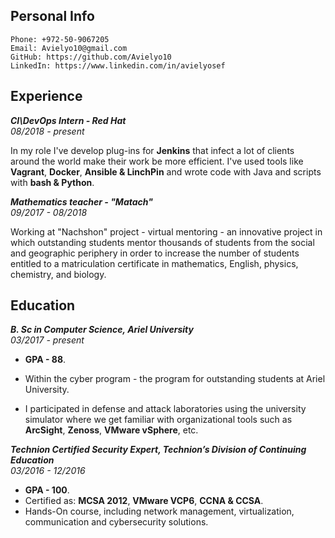 ## Personal Info
```
Phone: +972-50-9067205  
Email: Avielyo10@gmail.com  
GitHub: https://github.com/Avielyo10   
LinkedIn: https://www.linkedin.com/in/avielyosef 
``` 

## Experience

_**CI\DevOps Intern - Red Hat**_  
_08/2018 - present_ 

In my role I've develop plug-ins for **Jenkins** that infect a lot of clients around the world make their work be more efficient. 
I've used tools like **Vagrant**, **Docker**, **Ansible & LinchPin** and wrote code with Java and scripts with **bash & Python**.

_**Mathematics teacher - "Matach"**_  
_09/2017 - 08/2018_  

Working at "Nachshon" project - virtual mentoring - an innovative project in which outstanding students mentor thousands of students from the social and geographic periphery in order to increase the number of students entitled to a matriculation certificate in mathematics, English, physics, chemistry, and biology.

## Education

_**B. Sc in Computer Science, Ariel University**_  
_03/2017 - present_  

- **GPA - 88**.

- Within the cyber program - the program for outstanding students at Ariel University. 

- I participated in defense and attack laboratories using the university simulator where we get familiar with organizational tools such as **ArcSight**, **Zenoss**, **VMware vSphere**, etc.

_**Technion Certified Security Expert, Technion’s Division of Continuing Education**_  
_03/2016 - 12/2016_

- **GPA - 100**.
- Certified as: **MCSA 2012**, **VMware VCP6**, **CCNA & CCSA**.
- Hands-On course, including network management, virtualization, communication and cybersecurity solutions. 

 
